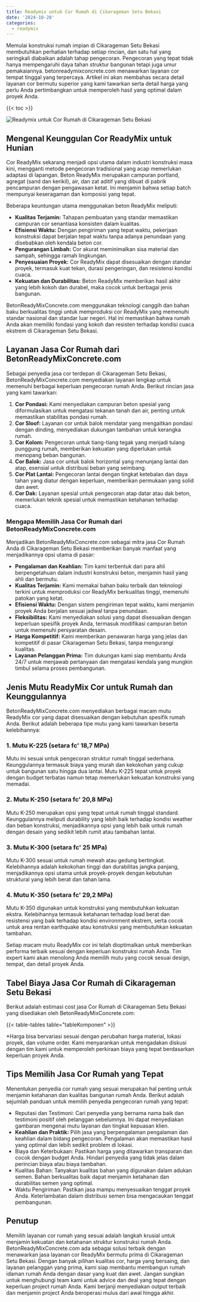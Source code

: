 ```yaml
---
title: Readymix untuk Cor Rumah di Cikarageman Setu Bekasi
date: '2024-10-28'
categories:
  - readymix
---
```


Memulai konstruksi rumah impian di Cikarageman Setu Bekasi membutuhkan perhatian terhadap setiap rincian, dan satu hal yang seringkali diabaikan adalah tahap pengecoran. Pengecoran yang tepat tidak hanya mempengaruhi daya tahan struktur bangunan tetapi juga umur pemakaiannya. betonreadymixconcrete.com menawarkan layanan cor tempat tinggal yang terpercaya. Artikel ini akan membahas secara detail layanan cor bermutu superior yang kami tawarkan serta detail harga yang perlu Anda pertimbangkan untuk memperoleh hasil yang optimal dalam proyek Anda.

{{< toc >}}

![Readymix untuk Cor Rumah di Cikarageman Setu Bekasi](https://betoncor8.github.io/cor/harga-beton-readymix-concrete%20(35).png)

## Mengenal Keunggulan Cor ReadyMix untuk Hunian

Cor ReadyMix sekarang menjadi opsi utama dalam industri konstruksi masa kini, mengganti metode pengecoran tradisional yang acap memerlukan adaptasi di lapangan. Beton ReadyMix merupakan campuran portland, agregat (sand dan kerikil), air, dan zat aditif yang dibuat di pabrik pencampuran dengan pengawasan ketat. Ini menjamin bahwa setiap batch mempunyai keseragaman dan komposisi yang tepat.

Beberapa keuntungan utama menggunakan beton ReadyMix meliputi:

- **Kualitas Terjamin:** Tahapan pembuatan yang standar memastikan campuran cor senantiasa konsisten dalam kualitas.
- **Efisiensi Waktu:** Dengan pengiriman yang tepat waktu, pekerjaan konstruksi dapat berjalan tepat waktu tanpa adanya penundaan yang disebabkan oleh kendala beton cor.
- **Pengurangan Limbah:** Cor akurat meminimalkan sisa material dan sampah, sehingga ramah lingkungan.
- **Penyesuaian Proyek:** Cor ReadyMix dapat disesuaikan dengan standar proyek, termasuk kuat tekan, durasi pengeringan, dan resistensi kondisi cuaca.
- **Kekuatan dan Durabilitas:** Beton ReadyMix memberikan hasil akhir yang lebih kokoh dan durabel, maka cocok untuk berbagai jenis bangunan.

BetonReadyMixConcrete.com menggunakan teknologi canggih dan bahan baku berkualitas tinggi untuk memproduksi cor ReadyMix yang memenuhi standar nasional dan standar luar negeri. Hal ini memastikan bahwa rumah Anda akan memiliki fondasi yang kokoh dan resisten terhadap kondisi cuaca ekstrem di Cikarageman Setu Bekasi.

## Layanan Jasa Cor Rumah dari BetonReadyMixConcrete.com

Sebagai penyedia jasa cor terdepan di Cikarageman Setu Bekasi, BetonReadyMixConcrete.com menyediakan layanan lengkap untuk memenuhi berbagai keperluan pengecoran rumah Anda. Berikut rincian jasa yang kami tawarkan:

1. **Cor Pondasi:** Kami menyediakan campuran beton spesial yang diformulasikan untuk mengatasi tekanan tanah dan air, penting untuk memastikan stabilitas pondasi rumah.
2. **Cor Sloof:** Layanan cor untuk balok mendatar yang mengaitkan pondasi dengan dinding, menyediakan dukungan tambahan untuk kerangka rumah.
3. **Cor Kolom:** Pengecoran untuk tiang-tiang tegak yang menjadi tulang punggung rumah, memberikan kekuatan yang diperlukan untuk menopang beban bangunan.
4. **Cor Balok:** Jasa cor untuk balok horizontal yang menunjang lantai dan atap, esensial untuk distribusi beban yang seimbang.
5. **Cor Plat Lantai:** Pengecoran lantai dengan tingkat ketebalan dan daya tahan yang diatur dengan keperluan, memberikan permukaan yang solid dan awet.
6. **Cor Dak:** Layanan spesial untuk pengecoran atap datar atau dak beton, memerlukan teknik spesial untuk memastikan ketahanan terhadap cuaca.

### Mengapa Memilih Jasa Cor Rumah dari BetonReadyMixConcrete.com

Menjadikan BetonReadyMixConcrete.com sebagai mitra jasa Cor Rumah Anda di Cikarageman Setu Bekasi memberikan banyak manfaat yang menjadikannya opsi utama di pasar:

- **Pengalaman dan Keahlian:** Tim kami terbentuk dari para ahli berpengetahuan dalam industri konstruksi beton, menjamin hasil yang ahli dan bermutu.
- **Kualitas Terjamin:** Kami memakai bahan baku terbaik dan teknologi terkini untuk memproduksi cor ReadyMix berkualitas tinggi, memenuhi patokan yang ketat.
- **Efisiensi Waktu:** Dengan sistem pengiriman tepat waktu, kami menjamin proyek Anda berjalan sesuai jadwal tanpa penundaan.
- **Fleksibilitas:** Kami menyediakan solusi yang dapat disesuaikan dengan keperluan spesifik proyek Anda, termasuk modifikasi campuran beton untuk memenuhi persyaratan desain.
- **Harga Kompetitif:** Kami memberikan penawaran harga yang jelas dan kompetitif di pasar Cikarageman Setu Bekasi, tanpa mengurangi kualitas.
- **Layanan Pelanggan Prima:** Tim dukungan kami siap membantu Anda 24/7 untuk menjawab pertanyaan dan mengatasi kendala yang mungkin timbul selama proses pembangunan.

## Jenis Mutu ReadyMix Cor untuk Rumah dan Keunggulannya

BetonReadyMixConcrete.com menyediakan berbagai macam mutu ReadyMix cor yang dapat disesuaikan dengan kebutuhan spesifik rumah Anda. Berikut adalah beberapa tipe mutu yang kami tawarkan beserta kelebihannya:

### 1\. Mutu K-225 (setara fc' 18,7 MPa)

Mutu ini sesuai untuk pengecoran struktur rumah tinggal sederhana. Keunggulannya termasuk biaya yang murah dan kekokohan yang cukup untuk bangunan satu hingga dua lantai. Mutu K-225 tepat untuk proyek dengan budget terbatas namun tetap memerlukan kekuatan konstruksi yang memadai.

### 2\. Mutu K-250 (setara fc' 20,8 MPa)

Mutu K-250 merupakan opsi yang tepat untuk rumah tinggal standard. Keunggulannya meliputi durability yang lebih baik terhadap kondisi weather dan beban konstruksi, menjadikannya opsi yang lebih baik untuk rumah dengan desain yang sedikit lebih rumit atau tambahan lantai.

### 3\. Mutu K-300 (setara fc' 25 MPa)

Mutu K-300 sesuai untuk rumah mewah atau gedung bertingkat. Kelebihannya adalah kekokohan tinggi dan durabilitas jangka panjang, menjadikannya opsi utama untuk proyek-proyek dengan kebutuhan struktural yang lebih berat dan tahan lama.

### 4\. Mutu K-350 (setara fc' 29,2 MPa)

Mutu K-350 digunakan untuk konstruksi yang membutuhkan kekuatan ekstra. Kelebihannya termasuk ketahanan terhadap load berat dan resistensi yang baik terhadap kondisi environment ekstrem, serta cocok untuk area rentan earthquake atau konstruksi yang membutuhkan kekuatan tambahan.

Setiap macam mutu ReadyMix cor ini telah dioptimalkan untuk memberikan performa terbaik sesuai dengan keperluan konstruksi rumah Anda. Tim expert kami akan menolong Anda memilih mutu yang cocok sesuai design, tempat, dan detail proyek Anda.

## Tabel Biaya Jasa Cor Rumah di Cikarageman Setu Bekasi

Berikut adalah estimasi cost jasa Cor Rumah di Cikarageman Setu Bekasi yang disediakan oleh BetonReadyMixConcrete.com:

{{< table-tables table="tableKomponen" >}}

\*Harga bisa bervariasi sesuai dengan perubahan harga material, lokasi proyek, dan volume order. Kami menyarankan untuk mengadakan diskusi dengan tim kami untuk memperoleh perkiraan biaya yang tepat berdasarkan keperluan proyek Anda.

## Tips Memilih Jasa Cor Rumah yang Tepat

Menentukan penyedia cor rumah yang sesuai merupakan hal penting untuk menjamin ketahanan dan kualitas bangunan rumah Anda. Berikut adalah sejumlah panduan untuk memilih penyedia pengecoran rumah yang tepat:

- Reputasi dan Testimoni: Cari penyedia yang bernama nama baik dan testimoni positif oleh pelanggan sebelumnya. Ini dapat menyediakan gambaran mengenai mutu layanan dan tingkat kepuasan klien.
- **Keahlian dan Praktik:** Pilih jasa yang berpengalaman pengalaman dan keahlian dalam bidang pengecoran. Pengalaman akan memastikan hasil yang optimal dan lebih sedikit problem di lokasi.
- Biaya dan Keterbukaan: Pastikan harga yang ditawarkan transparan dan cocok dengan budget Anda. Hindari penyedia yang tidak jelas dalam perincian biaya atau biaya tambahan.
- Kualitas Bahan: Tanyakan kualitas bahan yang digunakan dalam adukan semen. Bahan berkualitas baik dapat menjamin ketahanan dan durabilitas semen yang optimal.
- Waktu Pengiriman: Pastikan jasa mampu menyesuaikan tenggat proyek Anda. Keterlambatan dalam distribusi semen bisa mengacaukan tenggat pembangunan.

## Penutup

Memilih layanan cor rumah yang sesuai adalah langkah krusial untuk menjamin kekuatan dan ketahanan struktur konstruksi rumah Anda. BetonReadyMixConcrete.com ada sebagai solusi terbaik dengan menawarkan jasa layanan cor ReadyMix bermutu prima di Cikarageman Setu Bekasi. Dengan banyak pilihan kualitas cor, harga yang bersaing, dan layanan pelanggan yang prima, kami siap membantu membangun rumah idaman rumah Anda dengan dasar yang kuat dan awet. Jangan sungkan untuk menghubungi team kami untuk advice dan deal yang tepat dengan keperluan project rumah Anda. Kami berjanji menyediakan output terbaik dan menjamin project Anda beroperasi mulus dari awal hingga akhir.

